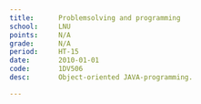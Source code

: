 ```yaml
---
title:      Problemsolving and programming
school:     LNU
points:     N/A
grade:      N/A
period:     HT-15
date:       2010-01-01
code:       1DV506
desc:       Object-oriented JAVA-programming.

---
```

